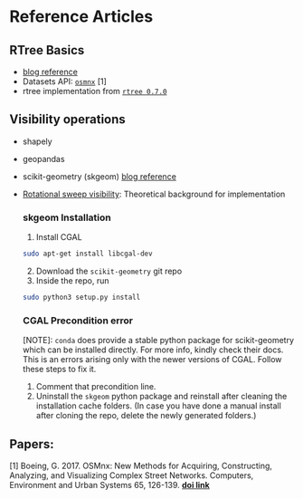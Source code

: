 # Reference Articles

## RTree Basics

- [blog reference](https://geoffboeing.com/2016/10/r-tree-spatial-index-python/)
- Datasets API: [`osmnx`](https://osmnx.readthedocs.io/en/stable/index.html) [1]
- rtree implementation from [`rtree 0.7.0`](https://toblerity.org/rtree/index.html#)

## Visibility operations

- shapely
- geopandas
- scikit-geometry (skgeom)
    [blog reference](https://wolfv.medium.com/introducing-scikit-geometry-ae1dccaad5fd)
- [Rotational sweep visibility](https://doc.cgal.org/latest/Visibility_2/classCGAL_1_1Rotational__sweep__visibility__2.html): Theoretical background for implementation

    ### skgeom Installation
    1. Install CGAL
    ```bash
    sudo apt-get install libcgal-dev
    ```
    2. Download the `scikit-geometry` git repo
    3. Inside the repo, run
    ```bash
    sudo python3 setup.py install
    ```

    ### CGAL Precondition error

    [NOTE]: `conda` does provide a stable python package for scikit-geometry which can be installed directly. For more info, kindly check their docs.
    This is an errors arising only with the newer versions of CGAL. Follow these steps to fix it.
    1. Comment that precondition line.
    2. Uninstall the `skgeom` python package and reinstall after cleaning the installation cache folders.
    (In case you have done a manual install after cloning the repo, delete the newly generated folders.)

## Papers:

[1] Boeing, G. 2017. OSMnx: New Methods for Acquiring, Constructing, Analyzing, and Visualizing Complex Street Networks. Computers, Environment and Urban Systems 65, 126-139. **[doi link](doi:10.1016/j.compenvurbsys.2017.05.004)**